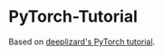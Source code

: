 # PyTorch-Tutorial
Based on [deeplizard's PyTorch tutorial](https://deeplizard.com/course/ptcpailzrd).
